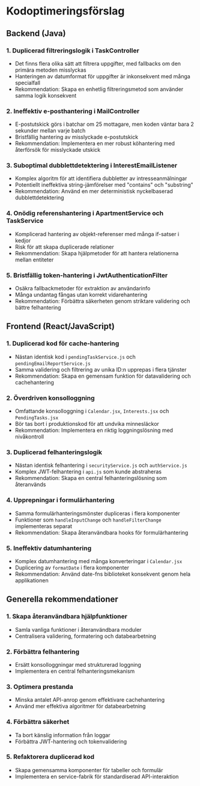 # Kodoptimeringsförslag

## Backend (Java)

### 1. Duplicerad filtreringslogik i TaskController
- Det finns flera olika sätt att filtrera uppgifter, med fallbacks om den primära metoden misslyckas
- Hanteringen av datumformat för uppgifter är inkonsekvent med många specialfall
- Rekommendation: Skapa en enhetlig filtreringsmetod som använder samma logik konsekvent

### 2. Ineffektiv e-posthantering i MailController
- E-postutskick görs i batchar om 25 mottagare, men koden väntar bara 2 sekunder mellan varje batch
- Bristfällig hantering av misslyckade e-postutskick
- Rekommendation: Implementera en mer robust köhantering med återförsök för misslyckade utskick

### 3. Suboptimal dubblettdetektering i InterestEmailListener
- Komplex algoritm för att identifiera dubbletter av intresseanmälningar
- Potentiellt ineffektiva string-jämförelser med "contains" och "substring"
- Rekommendation: Använd en mer deterministisk nyckelbaserad dubblettdetektering

### 4. Onödig referenshantering i ApartmentService och TaskService
- Komplicerad hantering av objekt-referenser med många if-satser i kedjor
- Risk för att skapa duplicerade relationer
- Rekommendation: Skapa hjälpmetoder för att hantera relationerna mellan entiteter

### 5. Bristfällig token-hantering i JwtAuthenticationFilter
- Osäkra fallbackmetoder för extraktion av användarinfo
- Många undantag fångas utan korrekt vidarehantering
- Rekommendation: Förbättra säkerheten genom striktare validering och bättre felhantering

## Frontend (React/JavaScript)

### 1. Duplicerad kod för cache-hantering
- Nästan identisk kod i `pendingTaskService.js` och `pendingEmailReportService.js`
- Samma validering och filtrering av unika ID:n upprepas i flera tjänster
- Rekommendation: Skapa en gemensam funktion för datavalidering och cachehantering

### 2. Överdriven konsolloggning
- Omfattande konsolloggning i `Calendar.jsx`, `Interests.jsx` och `PendingTasks.jsx`
- Bör tas bort i produktionskod för att undvika minnesläckor
- Rekommendation: Implementera en riktig loggningslösning med nivåkontroll

### 3. Duplicerad felhanteringslogik
- Nästan identisk felhantering i `securityService.js` och `authService.js`
- Komplex JWT-felhantering i `api.js` som kunde abstraheras
- Rekommendation: Skapa en central felhanteringslösning som återanvänds

### 4. Upprepningar i formulärhantering
- Samma formulärhanteringsmönster dupliceras i flera komponenter
- Funktioner som `handleInputChange` och `handleFilterChange` implementeras separat
- Rekommendation: Skapa återanvändbara hooks för formulärhantering

### 5. Ineffektiv datumhantering
- Komplex datumhantering med många konverteringar i `Calendar.jsx`
- Duplicering av `formatDate` i flera komponenter
- Rekommendation: Använd date-fns biblioteket konsekvent genom hela applikationen

## Generella rekommendationer

### 1. Skapa återanvändbara hjälpfunktioner
- Samla vanliga funktioner i återanvändbara moduler
- Centralisera validering, formatering och databearbetning

### 2. Förbättra felhantering
- Ersätt konsolloggningar med strukturerad loggning
- Implementera en central felhanteringsmekanism

### 3. Optimera prestanda
- Minska antalet API-anrop genom effektivare cachehantering
- Använd mer effektiva algoritmer för databearbetning

### 4. Förbättra säkerhet
- Ta bort känslig information från loggar
- Förbättra JWT-hantering och tokenvalidering

### 5. Refaktorera duplicerad kod
- Skapa gemensamma komponenter för tabeller och formulär
- Implementera en service-fabrik för standardiserad API-interaktion 